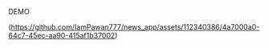 DEMO

(https://github.com/IamPawan777/news_app/assets/112340386/4a7000a0-64c7-45ec-aa90-415af1b37002)
